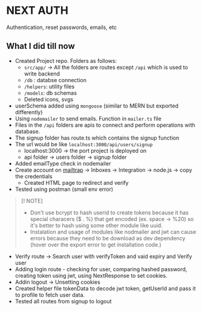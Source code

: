 # NEXT AUTH
Authentication, reset passwords, emails, etc

## What I did till now
- Created Project repo. Folders as follows:
    - `src/app/` -> All the folders are routes except `/api` which is used to write backend
    - `/db` : databse connection
    - `/helpers`: utility files
    - `/models`: db schemas
    - Deleted icons, svgs
- userSchema added using `mongoose` (similar to MERN but exported differently)
- Using `nodemailer` to send emails. Function in `mailer.ts` file
- Files in the `/api` folders are apis to connect and perform operations with database.
- The signup folder has route.ts which contains the signup function
- The url would be like `localhost:3000/api/users/signup`
    - localhost:3000 -> the port project is deployed on
    - api folder -> users folder -> signup folder
- Added emailType check in nodemailer
- Create account on [mailtrap](https://mailtrap.io/) -> Inboxes -> Integration -> node.js -> copy the credentials
    - Created HTML page to redirect and verify
- Tested using postman (small env error)
> [! NOTE]  
> - Don't use bcrypt to hash userid to create tokens because it has special characers ($ . %) that get encoded (ex. space -> %20) so it's better to hash using some other module like uuid.
> - Instalation and usage of modules like nodmailer and jwt can cause errors because they need to be download as dev dependency (hover over the export error to get installation code.)
- Verify route -> Search user with verifyToken and vaid expiry and Verify user
- Adding login route - checking for user, comparing hashed password, creating token using jwt, using NextResponse to set cookies.  
- Addin logout -> Unsetting cookies
- Created helper file tokenData to decode jwt token, getUserId and pass it to profile to fetch user data.
- Tested all routes from signup to logout